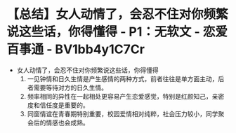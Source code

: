 # 【总结】女人动情了，会忍不住对你频繁说这些话，你得懂得 - P1：无软文 - 恋爱百事通 - BV1bb4y1C7Cr

-   女人动情了，会忍不住对你频繁说这些话，你得懂得
    1.  一见钟情和日久生情是产生感情的两种方式，前者往往是单方面主动，后者需要等待对方的日久生情。
    2.  频率相同的异性在一起相处更容易产生恋爱感觉，特别是红颜知己，亲密度和信任度是重要的。
    3.  同窗情谊在青春期特别重要，校园爱情相对纯粹，社会压力较小，同学聚会后的情感也会成熟。